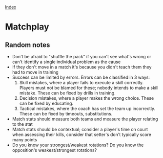 [Index](./README.md)

# Matchplay

## Random notes

- Don't be afraid to "shuffle the pack" if you can't see what's wrong or can't identify a single individual problem as the cause
- If they don't move in a match it's because you didn't teach them they had to move in training
- Success can be limited by errors.  Errors can be classified in 3 ways:
  1. Skill mistakes, where a player fails to execute a skill correctly.  Players must not be blamed for these; nobody intends to make a skill mistake.  These can be fixed by drills in training.
  2. Decision mistakes, where a player makes the wrong choice.  These can be fixed by educating.
  3. Tactical mistakes, where the coach has set the team up incorrectly.  These can be fixed by timeouts, substitutions.
- Match stats should measure both teams and measure the player relating to the stat
- Match stats should be contextual; consider a player's time on court when assessing their kills, consider that setter's don't typically score many points
- Do you know your strongest/weakest rotations?  Do you know the opposition's weakest/strongest rotations?
